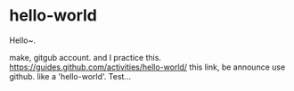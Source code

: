 # hello-world

Hello~.

make, gitgub account. and I practice this.
https://guides.github.com/activities/hello-world/
this link, be announce use github. like a 'hello-world'.
Test...

